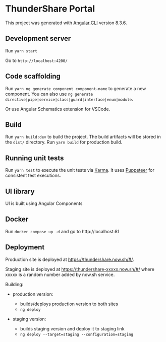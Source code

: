 # ThunderShare Portal

This project was generated with [Angular CLI](https://github.com/angular/angular-cli) version 8.3.6.

## Development server

Run `yarn start`

Go to `http://localhost:4200/`

## Code scaffolding

Run `yarn ng generate component component-name` to generate a new component. You can also use `ng generate directive|pipe|service|class|guard|interface|enum|module`.

Or use Angular Schematics extension for VSCode.

## Build

Run `yarn build:dev` to build the project. The build artifacts will be stored in the `dist/` directory. Run `yarn build` for production build.

## Running unit tests

Run `yarn test` to execute the unit tests via [Karma](https://karma-runner.github.io).
It uses [Puppeteer](https://github.com/GoogleChrome/puppeteer) for consistent test executions.

## UI library
UI is built using Angular Components

## Docker

Run `docker compose up -d` and go to http://localhost:81

## Deployment
Production site is deployed at https://thundershare.now.sh/#/.

Staging site is deployed at https://thundershare-xxxxx.now.sh/#/ where xxxxx is a random number added by now.sh service.

Building:

  * production version:
    * builds/deploys production version to both sites
    * `ng deploy`
  
  * staging version:
    * builds staging version and deploy it to staging link
    * `ng deploy --target=staging --configuration=staging`


